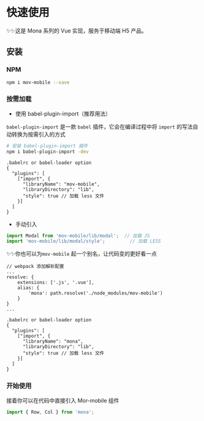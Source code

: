 # 快速使用

✨✨这是 Mona 系列的 Vue 实现，服务于移动端 H5 产品。

## 安装

### NPM

```bash
npm i mov-mobile --save
```

### 按需加载

- 使用 babel-plugin-import（推荐用法）

`babel-plugin-import` 是一款 `babel` 插件，它会在编译过程中将 `import` 的写法自动转换为按需引入的方式

```bash
# 安装 babel-plugin-import 插件
npm i babel-plugin-import -dev
```

```
.babelrc or babel-loader option
{
  "plugins": [
    ["import", {
      "libraryName": "mov-mobile",
      "libraryDirectory": "lib",
      "style": true // 加载 less 文件
    }]
  ]
}
```

- 手动引入

```js
import Modal from 'mov-mobile/lib/modal';  // 加载 JS
import 'mov-mobile/lib/modal/style';         // 加载 LESS
```

✨✨你也可以为`mov-mobile` 起一个别名，让代码变的更好看一点

```
// webpack 添加解析配置
...
resolve: {
	extensions: ['.js', '.vue'],
	alias: {
		'mona': path.resolve('./node_modules/mov-mobile')
	}
}
...
```
```
.babelrc or babel-loader option
{
  "plugins": [
    ["import", {
      "libraryName": "mona",
      "libraryDirectory": "lib",
      "style": true // 加载 less 文件
    }]
  ]
}
```

### 开始使用
接着你可以在代码中直接引入 Mor-mobile 组件

```js
import { Row, Col } from 'mona';
```

